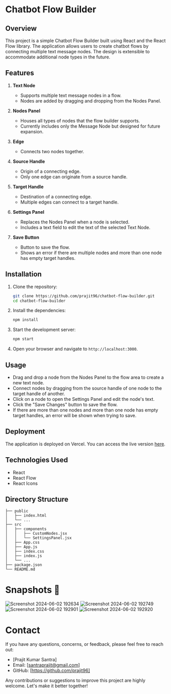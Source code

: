 # Chatbot Flow Builder

## Overview

This project is a simple Chatbot Flow Builder built using React and the React Flow library. The application allows users to create chatbot flows by connecting multiple text message nodes. The design is extensible to accommodate additional node types in the future.

## Features

1. **Text Node**
    - Supports multiple text message nodes in a flow.
    - Nodes are added by dragging and dropping from the Nodes Panel.

2. **Nodes Panel**
    - Houses all types of nodes that the flow builder supports.
    - Currently includes only the Message Node but designed for future expansion.

3. **Edge**
    - Connects two nodes together.

4. **Source Handle**
    - Origin of a connecting edge.
    - Only one edge can originate from a source handle.

5. **Target Handle**
    - Destination of a connecting edge.
    - Multiple edges can connect to a target handle.

6. **Settings Panel**
    - Replaces the Nodes Panel when a node is selected.
    - Includes a text field to edit the text of the selected Text Node.

7. **Save Button**
    - Button to save the flow.
    - Shows an error if there are multiple nodes and more than one node has empty target handles.

## Installation

1. Clone the repository:

    ```bash
    git clone https://github.com/prajit96/chatbot-flow-builder.git
    cd chatbot-flow-builder
    ```

2. Install the dependencies:

    ```bash
    npm install
    ```

3. Start the development server:

    ```bash
    npm start
    ```

4. Open your browser and navigate to `http://localhost:3000`.

## Usage

- Drag and drop a node from the Nodes Panel to the flow area to create a new text node.
- Connect nodes by dragging from the source handle of one node to the target handle of another.
- Click on a node to open the Settings Panel and edit the node's text.
- Click the "Save Changes" button to save the flow.
- If there are more than one nodes and more than one node has empty target handles, an error will be shown when trying to save.

## Deployment

The application is deployed on Vercel. You can access the live version [here](https://chatbot-flow-builder-beryl-two.vercel.app/).

## Technologies Used

- React
- React Flow
- React Icons

## Directory Structure

```plaintext
├── public
│   ├── index.html
│   └── ...
├── src
│   ├── components
│   │   ├── CustomNodes.jsx
│   │   └── SettingsPanel.jsx
│   ├── App.css
│   ├── App.js
│   ├── index.css
│   ├── index.js
│   └── ...
├── package.json
└── README.md
```
# Snapshots 📸
![Screenshot 2024-06-02 192634](https://github.com/prajit96/bitespeed-13060/assets/115496998/09b9d552-8346-437c-ad13-4d3098a09687)
![Screenshot 2024-06-02 192749](https://github.com/prajit96/bitespeed-13060/assets/115496998/4f1d596c-351e-4470-b594-dd43f6eb6852)
![Screenshot 2024-06-02 192901](https://github.com/prajit96/bitespeed-13060/assets/115496998/4db0bd66-b138-41d4-a581-538de6d5c4df)
![Screenshot 2024-06-02 192920](https://github.com/prajit96/bitespeed-13060/assets/115496998/218f4485-9e07-43f8-ad7d-88f4d69ca8e6)


# Contact
If you have any questions, concerns, or feedback, please feel free to reach out:

- [Prajit Kumar Santra]
- Email: [santraprajit@gmail.com]
- GitHub: [https://github.com/prajit96]
  
Any contributions or suggestions to improve this project are highly welcome. Let's make it better together!
